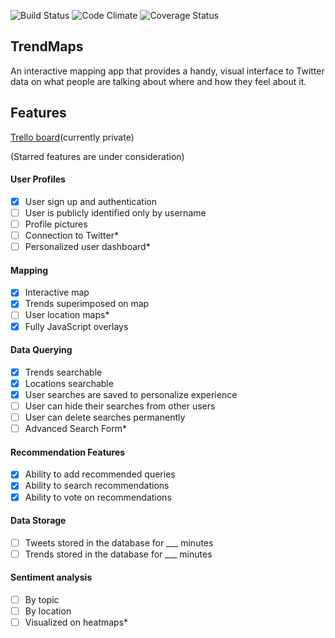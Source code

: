 ![Build Status](https://codeship.com/projects/c042def0-4cf7-0133-5535-566112b803ab/status?branch=master)
![Code Climate](https://codeclimate.com/github/nathanielltaylor/trend-map.png)
![Coverage Status](https://coveralls.io/repos/nathanielltaylor/trend-map/badge.png)

## TrendMaps

An interactive mapping app that provides a handy, visual interface to Twitter data on what people are talking about where and how they feel about it.

## Features

[Trello board](https://trello.com/b/PmEn0OA2/trend-map)(currently private)

(Starred features are under consideration)

#### User Profiles
- [X] User sign up and authentication
- [ ] User is publicly identified only by username
- [ ] Profile pictures
- [ ] Connection to Twitter*
- [ ] Personalized user dashboard*

#### Mapping
- [X] Interactive map
- [X] Trends superimposed on map
- [ ] User location maps*
- [X] Fully JavaScript overlays

#### Data Querying
- [X] Trends searchable
- [X] Locations searchable
- [X] User searches are saved to personalize experience
- [ ] User can hide their searches from other users
- [ ] User can delete searches permanently
- [ ] Advanced Search Form*

#### Recommendation Features
- [X] Ability to add recommended queries
- [X] Ability to search recommendations
- [X] Ability to vote on recommendations

#### Data Storage
- [ ] Tweets stored in the database for ___ minutes
- [ ] Trends stored in the database for ___ minutes

#### Sentiment analysis
- [ ] By topic
- [ ] By location
- [ ] Visualized on heatmaps*
